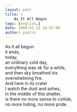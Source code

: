 ```yaml
---
layout: post
title: >
    As It All Begun
tags: [english,]
date: 2009-01-13 16:52:00
author: pietro
---
```

As it all begun<br/>it ends,<br/>today,<br/>an ordinary cold day,<br/>everything was ok for a while,<br/>and then sky breathed his<br/>overwhelming fire.<br/>And here in its crater<br/>I watch the dust and ashes,<br/>in the middle of this shatter,<br/>is there no more sense to collide,<br/>no more hiding, no more pride.
